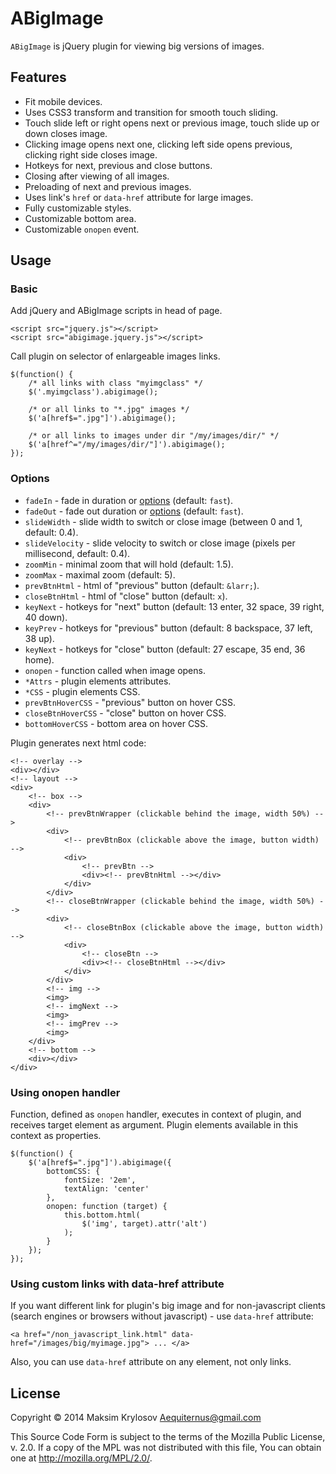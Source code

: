 # ABigImage

`ABigImage` is jQuery plugin for viewing big versions of images.

## Features

- Fit mobile devices.
- Uses CSS3 transform and transition for smooth touch sliding.
- Touch slide left or right opens next or previous image, touch slide up or down closes image.
- Clicking image opens next one, clicking left side opens previous, clicking right side closes image.
- Hotkeys for next, previous and close buttons.
- Closing after viewing of all images.
- Preloading of next and previous images.
- Uses link's `href` or `data-href` attribute for large images.
- Fully customizable styles.
- Customizable bottom area.
- Customizable `onopen` event.

## Usage

### Basic

Add jQuery and ABigImage scripts in head of page.

    <script src="jquery.js"></script>
    <script src="abigimage.jquery.js"></script>

Call plugin on selector of enlargeable images links.

    $(function() {
        /* all links with class "myimgclass" */
        $('.myimgclass').abigimage();

        /* or all links to "*.jpg" images */
        $('a[href$=".jpg"]').abigimage();

        /* or all links to images under dir "/my/images/dir/" */
        $('a[href^="/my/images/dir/"]').abigimage();
    });

### Options

- `fadeIn` - fade in duration or [options](http://api.jquery.com/fadein/) (default: `fast`).
- `fadeOut` - fade out duration or [options](http://api.jquery.com/fadeout/) (default: `fast`).
- `slideWidth` - slide width to switch or close image (between 0 and 1, default: 0.4).
- `slideVelocity` - slide velocity to switch or close image (pixels per millisecond, default: 0.4).
- `zoomMin` - minimal zoom that will hold (default: 1.5).
- `zoomMax` - maximal zoom (default: 5).
- `prevBtnHtml` - html of "previous" button (default: `&larr;`).
- `closeBtnHtml` - html of "close" button (default: `x`).
- `keyNext` - hotkeys for "next" button (default: 13 enter, 32 space, 39 right, 40 down).
- `keyPrev` - hotkeys for "previous" button (default: 8 backspace, 37 left, 38 up).
- `keyNext` - hotkeys for "close" button (default: 27 escape, 35 end, 36 home).
- `onopen` - function called when image opens.
- `*Attrs` - plugin elements attributes.
- `*CSS` - plugin elements CSS.
- `prevBtnHoverCSS` - "previous" button on hover CSS.
- `closeBtnHoverCSS` - "close" button on hover CSS.
- `bottomHoverCSS` - bottom area on hover CSS.

Plugin generates next html code:

    <!-- overlay -->
    <div></div>
    <!-- layout -->
    <div>
        <!-- box -->
        <div>
            <!-- prevBtnWrapper (clickable behind the image, width 50%) -->
            <div>
                <!-- prevBtnBox (clickable above the image, button width) -->
                <div>
                    <!-- prevBtn -->
                    <div><!-- prevBtnHtml --></div>
                </div>
            </div>
            <!-- closeBtnWrapper (clickable behind the image, width 50%) -->
            <div>
                <!-- closeBtnBox (clickable above the image, button width) -->
                <div>
                    <!-- closeBtn -->
                    <div><!-- closeBtnHtml --></div>
                </div>
            </div>
            <!-- img -->
            <img>
            <!-- imgNext -->
            <img>
            <!-- imgPrev -->
            <img>
        </div>
        <!-- bottom -->
        <div></div>
    </div>

### Using onopen handler

Function, defined as `onopen` handler, executes in context of plugin, and receives target element as argument. Plugin elements available in this context as properties.

    $(function() {
        $('a[href$=".jpg"]').abigimage({
            bottomCSS: {
                fontSize: '2em',
                textAlign: 'center'
            },
            onopen: function (target) {
                this.bottom.html(
                    $('img', target).attr('alt')
                );
            }
        });
    });

### Using custom links with data-href attribute

If you want different link for plugin's big image and for non-javascript clients (search engines or browsers without javascript) - use `data-href` attribute:

    <a href="/non_javascript_link.html" data-href="/images/big/myimage.jpg"> ... </a>

Also, you can use `data-href` attribute on any element, not only links.

## License

Copyright © 2014 Maksim Krylosov <Aequiternus@gmail.com>

This Source Code Form is subject to the terms of the Mozilla Public
License, v. 2.0. If a copy of the MPL was not distributed with this
file, You can obtain one at http://mozilla.org/MPL/2.0/.

